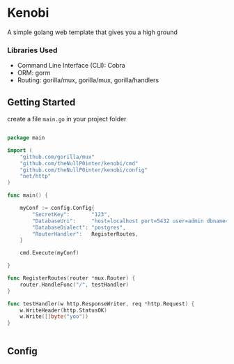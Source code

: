 # Kenobi
A simple golang web template that gives you a high ground

### Libraries Used
* Command Line Interface (CLI): Cobra
* ORM: gorm
* Routing: gorilla/mux, gorilla/mux, gorilla/handlers


## Getting Started

create a file `main.go` in your project folder


```go

package main

import (
	"github.com/gorilla/mux"
	"github.com/theNullP0inter/kenobi/cmd"
	"github.com/theNullP0inter/kenobi/config"
	"net/http"
)

func main() {

	myConf := config.Config{
		"SecretKey":       "123",
		"DatabaseUri":     "host=localhost port=5432 user=admin dbname=test password=adminpassword sslmode=disable",
		"DatabaseDialect": "postgres",
		"RouterHandler":   RegisterRoutes,
	}

	cmd.Execute(myConf)

}

func RegisterRoutes(router *mux.Router) {
	router.HandleFunc("/", testHandler)
}

func testHandler(w http.ResponseWriter, req *http.Request) {
	w.WriteHeader(http.StatusOK)
	w.Write([]byte("yoo"))
}



``` 

## Config

